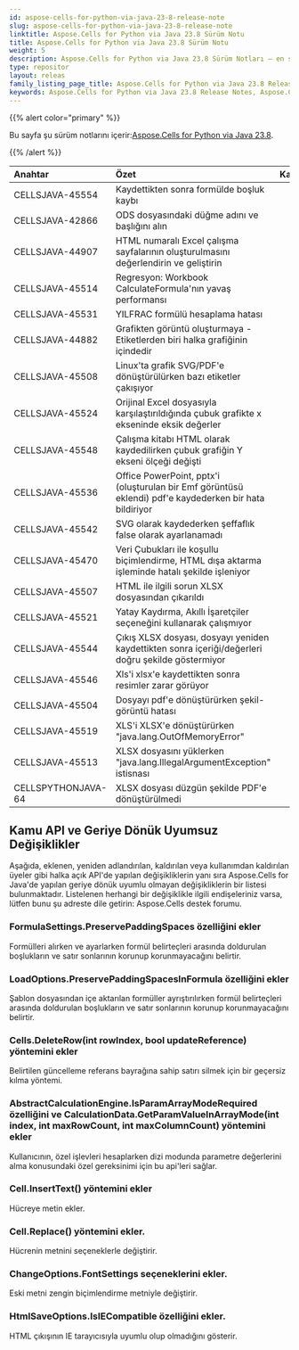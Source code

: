 ```yaml
---
id: aspose-cells-for-python-via-java-23-8-release-note
slug: aspose-cells-for-python-via-java-23-8-release-note
linktitle: Aspose.Cells for Python via Java 23.8 Sürüm Notu
title: Aspose.Cells for Python via Java 23.8 Sürüm Notu
weight: 5
description: Aspose.Cells for Python via Java 23.8 Sürüm Notları – en son geliştirmeler, yeni özellikler ve düzeltmeler
type: repositor
layout: releas
family_listing_page_title: Aspose.Cells for Python via Java 23.8 Release Note
keywords: Aspose.Cells for Python via Java 23.8 Release Notes, Aspose.Cells for Python via Java 23.8 updates and fixe
---
```

{{% alert color="primary" %}}

 Bu sayfa şu sürüm notlarını içerir:[Aspose.Cells for Python via Java 23.8](https://releases.aspose.com/cells/python-java/new-releases/aspose.cells-for-python-via-java-23.8/).

{{% /alert %}}

|**Anahtar**|**Özet**|**Kategori**|
| :- | :- | :- |
|CELLSJAVA-45554|Kaydettikten sonra formülde boşluk kaybı|
|CELLSJAVA-42866|ODS dosyasındaki düğme adını ve başlığını alın|
|CELLSJAVA-44907|HTML numaralı Excel çalışma sayfalarının oluşturulmasını değerlendirin ve geliştirin|
|CELLSJAVA-45514|Regresyon: Workbook CalculateFormula'nın yavaş performansı|
|CELLSJAVA-45531|YILFRAC formülü hesaplama hatası|
|CELLSJAVA-44882|Grafikten görüntü oluşturmaya - Etiketlerden biri halka grafiğinin içindedir|
|CELLSJAVA-45508|Linux'ta grafik SVG/PDF'e dönüştürülürken bazı etiketler çakışıyor|
|CELLSJAVA-45524| Orijinal Excel dosyasıyla karşılaştırıldığında çubuk grafikte x ekseninde eksik değerler|
|CELLSJAVA-45548|Çalışma kitabı HTML olarak kaydedilirken çubuk grafiğin Y ekseni ölçeği değişti|
|CELLSJAVA-45536|Office PowerPoint, pptx'i (oluşturulan bir Emf görüntüsü eklendi) pdf'e kaydederken bir hata bildiriyor|
|CELLSJAVA-45542|SVG olarak kaydederken şeffaflık false olarak ayarlanamadı|
|CELLSJAVA-45470|Veri Çubukları ile koşullu biçimlendirme, HTML dışa aktarma işleminde hatalı şekilde işleniyor|
|CELLSJAVA-45507|HTML ile ilgili sorun XLSX dosyasından çıkarıldı|
|CELLSJAVA-45521|Yatay Kaydırma, Akıllı İşaretçiler seçeneğini kullanarak çalışmıyor|
|CELLSJAVA-45544|Çıkış XLSX dosyası, dosyayı yeniden kaydettikten sonra içeriği/değerleri doğru şekilde göstermiyor|
|CELLSJAVA-45546|Xls'i xlsx'e kaydettikten sonra resimler zarar görüyor|
|CELLSJAVA-45504|Dosyayı pdf'e dönüştürürken şekil-görüntü hatası|
|CELLSJAVA-45519|XLS'i XLSX'e dönüştürürken "java.lang.OutOfMemoryError"|
|CELLSJAVA-45513|XLSX dosyasını yüklerken "java.lang.IllegalArgumentException" istisnası|
|CELLSPYTHONJAVA-64|XLSX dosyası düzgün şekilde PDF'e dönüştürülmedi|

##  **Kamu API ve Geriye Dönük Uyumsuz Değişiklikler**

Aşağıda, eklenen, yeniden adlandırılan, kaldırılan veya kullanımdan kaldırılan üyeler gibi halka açık API'de yapılan değişikliklerin yanı sıra Aspose.Cells for Java'de yapılan geriye dönük uyumlu olmayan değişikliklerin bir listesi bulunmaktadır. Listelenen herhangi bir değişiklikle ilgili endişeleriniz varsa, lütfen bunu şu adreste dile getirin: Aspose.Cells destek forumu.

###  **FormulaSettings.PreservePaddingSpaces özelliğini ekler**

 Formülleri alırken ve ayarlarken formül belirteçleri arasında doldurulan boşlukların ve satır sonlarının korunup korunmayacağını belirtir.

###  **LoadOptions.PreservePaddingSpacesInFormula özelliğini ekler**

Şablon dosyasından içe aktarılan formüller ayrıştırılırken formül belirteçleri arasında doldurulan boşlukların ve satır sonlarının korunup korunmayacağını belirtir.

###  **Cells.DeleteRow(int rowIndex, bool updateReference) yöntemini ekler**

Belirtilen güncelleme referans bayrağına sahip satırı silmek için bir geçersiz kılma yöntemi.

###  **AbstractCalculationEngine.IsParamArrayModeRequired özelliğini ve CalculationData.GetParamValueInArrayMode(int index, int maxRowCount, int maxColumnCount) yöntemini ekler**

Kullanıcının, özel işlevleri hesaplarken dizi modunda parametre değerlerini alma konusundaki özel gereksinimi için bu api'leri sağlar.

###  **Cell.InsertText() yöntemini ekler**

Hücreye metin ekler.

###  **Cell.Replace() yöntemini ekler.**

Hücrenin metnini seçeneklerle değiştirir.

###  **ChangeOptions.FontSettings seçeneklerini ekler.**

Eski metni zengin biçimlendirme metniyle değiştirir.

###  **HtmlSaveOptions.IsIECompatible özelliğini ekler.**

HTML çıkışının IE tarayıcısıyla uyumlu olup olmadığını gösterir.
